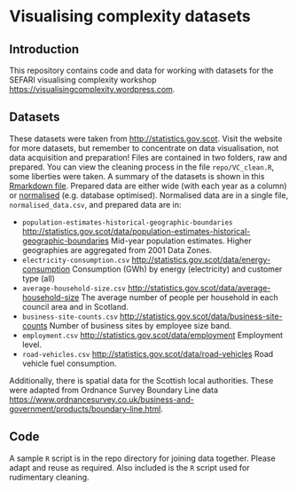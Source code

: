# Visualising complexity datasets


## Introduction

This repository contains code and data for working with datasets for the SEFARI visualising complexity workshop <https://visualisingcomplexity.wordpress.com>.


## Datasets

These datasets were taken from <http://statistics.gov.scot>.
Visit the website for more datasets, but remember to concentrate on data visualisation, not data acquisition and preparation!
Files are contained in two folders, raw and prepared.
You can view the cleaning process in the file `repo/VC_clean.R`, some liberties were taken.
A summary of the datasets is shown in this [Rmarkdown file](https://github.com/mikerspencer/visualising-complexity-workshop/blob/master/repo/VC_data-summary.md).
Prepared data are either wide (with each year as a column) or [normalised](https://en.wikipedia.org/wiki/Database_normalization) (e.g. database optimised).
Normalised data are in a single file, `normalised_data.csv`, and prepared data are in:


* `population-estimates-historical-geographic-boundaries`  <http://statistics.gov.scot/data/population-estimates-historical-geographic-boundaries> Mid-year population estimates. Higher geographies are aggregated from 2001 Data Zones.
* `electricity-consumption.csv` <http://statistics.gov.scot/data/energy-consumption> Consumption (GWh) by energy (electricity) and customer type (all)
* `average-household-size.csv` <http://statistics.gov.scot/data/average-household-size> The average number of people per household in each council area and in Scotland.
* `business-site-counts.csv` <http://statistics.gov.scot/data/business-site-counts> Number of business sites by employee size band.
* `employment.csv` <http://statistics.gov.scot/data/employment> Employment level.
* `road-vehicles.csv` <http://statistics.gov.scot/data/road-vehicles> Road vehicle fuel consumption.

Additionally, there is spatial data for the Scottish local authorities.
These were adapted from Ordnance Survey Boundary Line data <https://www.ordnancesurvey.co.uk/business-and-government/products/boundary-line.html>.


## Code

A sample `R` script is in the repo directory for joining data together.
Please adapt and reuse as required.
Also included is the `R` script used for rudimentary cleaning.
